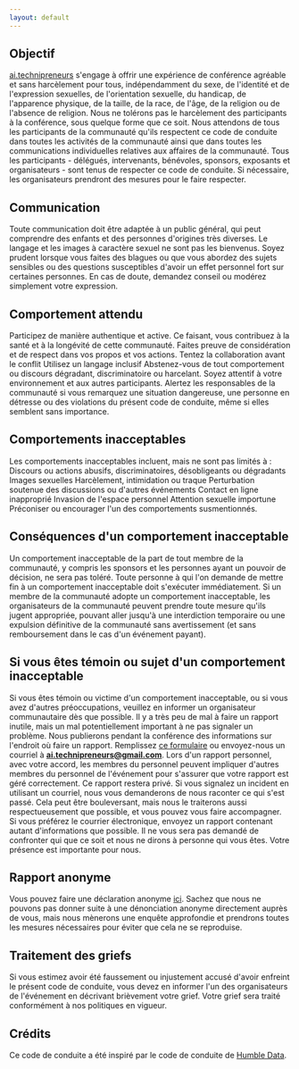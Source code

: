 ```yaml
---
layout: default
---
```



## Objectif

[ai.technipreneurs](https://github.com/ai-technipreneurs) s'engage à offrir une expérience de conférence agréable et sans harcèlement pour tous, indépendamment du sexe, de l'identité et de l'expression sexuelles, de l'orientation sexuelle, du handicap, de l'apparence physique, de la taille, de la race, de l'âge, de la religion ou de l'absence de religion. Nous ne tolérons pas le harcèlement des participants à la conférence, sous quelque forme que ce soit. Nous attendons de tous les participants de la communauté qu'ils respectent ce code de conduite dans toutes les activités de la communauté ainsi que dans toutes les communications individuelles relatives aux affaires de la communauté. Tous les participants - délégués, intervenants, bénévoles, sponsors, exposants et organisateurs - sont tenus de respecter ce code de conduite. Si nécessaire, les organisateurs prendront des mesures pour le faire respecter.


## Communication

Toute communication doit être adaptée à un public général, qui peut comprendre des enfants et des personnes d'origines très diverses. Le langage et les images à caractère sexuel ne sont pas les bienvenus. Soyez prudent lorsque vous faites des blagues ou que vous abordez des sujets sensibles ou des questions susceptibles d'avoir un effet personnel fort sur certaines personnes. En cas de doute, demandez conseil ou modérez simplement votre expression.



## Comportement attendu

Participez de manière authentique et active. Ce faisant, vous contribuez à la santé et à la longévité de cette communauté. Faites preuve de considération et de respect dans vos propos et vos actions. Tentez la collaboration avant le conflit Utilisez un langage inclusif Abstenez-vous de tout comportement ou discours dégradant, discriminatoire ou harcelant. Soyez attentif à votre environnement et aux autres participants. Alertez les responsables de la communauté si vous remarquez une situation dangereuse, une personne en détresse ou des violations du présent code de conduite, même si elles semblent sans importance.


## Comportements inacceptables

Les comportements inacceptables incluent, mais ne sont pas limités à : Discours ou actions abusifs, discriminatoires, désobligeants ou dégradants Images sexuelles Harcèlement, intimidation ou traque Perturbation soutenue des discussions ou d'autres événements Contact en ligne inapproprié Invasion de l'espace personnel Attention sexuelle importune Préconiser ou encourager l'un des comportements susmentionnés.





## Conséquences d'un comportement inacceptable

Un comportement inacceptable de la part de tout membre de la communauté, y compris les sponsors et les personnes ayant un pouvoir de décision, ne sera pas toléré. Toute personne à qui l'on demande de mettre fin à un comportement inacceptable doit s'exécuter immédiatement. Si un membre de la communauté adopte un comportement inacceptable, les organisateurs de la communauté peuvent prendre toute mesure qu'ils jugent appropriée, pouvant aller jusqu'à une interdiction temporaire ou une expulsion définitive de la communauté sans avertissement (et sans remboursement dans le cas d'un événement payant).



## Si vous êtes témoin ou sujet d'un comportement inacceptable

Si vous êtes témoin ou victime d'un comportement inacceptable, ou si vous avez d'autres préoccupations, veuillez en informer un organisateur communautaire dès que possible. Il y a très peu de mal à faire un rapport inutile, mais un mal potentiellement important à ne pas signaler un problème. Nous publierons pendant la conférence des informations sur l'endroit où faire un rapport. Remplissez [ce formulaire](https://forms.gle/7EwjuW1pusdqHkTL6) ou envoyez-nous un courriel à **ai.technipreneurs@gmail.com**. Lors d'un rapport personnel, avec votre accord, les membres du personnel peuvent impliquer d'autres membres du personnel de l'événement pour s'assurer que votre rapport est géré correctement. Ce rapport restera privé. Si vous signalez un incident en utilisant un courriel, nous vous demanderons de nous raconter ce qui s'est passé. Cela peut être bouleversant, mais nous le traiterons aussi respectueusement que possible, et vous pouvez vous faire accompagner. Si vous préférez le courrier électronique, envoyez un rapport contenant autant d'informations que possible. Il ne vous sera pas demandé de confronter qui que ce soit et nous ne dirons à personne qui vous êtes. Votre présence est importante pour nous.

## Rapport anonyme

Vous pouvez faire une déclaration anonyme [ici](https://forms.gle/7EwjuW1pusdqHkTL6). Sachez que nous ne pouvons pas donner suite à une dénonciation anonyme directement auprès de vous, mais nous mènerons une enquête approfondie et prendrons toutes les mesures nécessaires pour éviter que cela ne se reproduise.

## Traitement des griefs

Si vous estimez avoir été faussement ou injustement accusé d'avoir enfreint le présent code de conduite, vous devez en informer l'un des organisateurs de l'événement en décrivant brièvement votre grief. Votre grief sera traité conformément à nos politiques en vigueur.

## Crédits

Ce code de conduite a été inspiré par le code de conduite de [Humble Data](https://humbledata.org/pages/coc.html).








